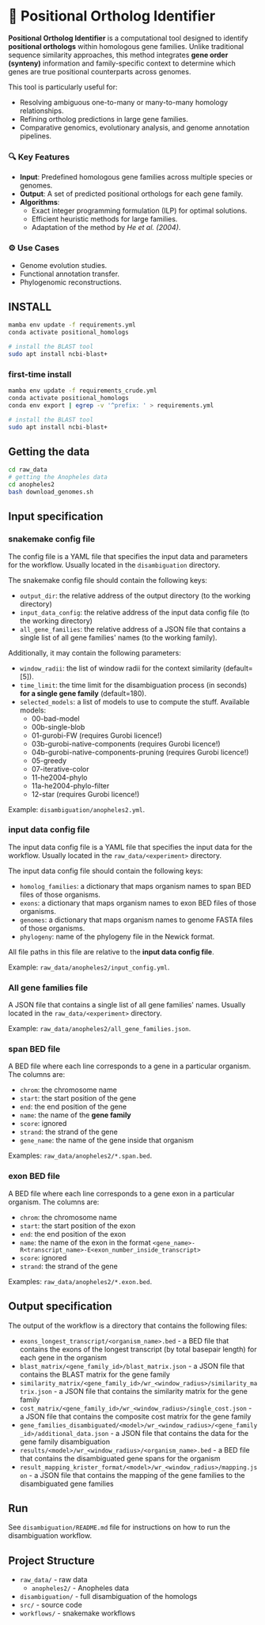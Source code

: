 # 🧬 Positional Ortholog Identifier

**Positional Ortholog Identifier** is a computational tool designed to identify **positional orthologs** within homologous gene families. Unlike traditional sequence similarity approaches, this method integrates **gene order (synteny)** information and family-specific context to determine which genes are true positional counterparts across genomes.

This tool is particularly useful for:
- Resolving ambiguous one-to-many or many-to-many homology relationships.
- Refining ortholog predictions in large gene families.
- Comparative genomics, evolutionary analysis, and genome annotation pipelines.

### 🔍 Key Features
- **Input**: Predefined homologous gene families across multiple species or genomes.
- **Output**: A set of predicted positional orthologs for each gene family.
- **Algorithms**:
  - Exact integer programming formulation (ILP) for optimal solutions.
  - Efficient heuristic methods for large families.
  - Adaptation of the method by *He et al. (2004)*.

### ⚙️ Use Cases
- Genome evolution studies.
- Functional annotation transfer.
- Phylogenomic reconstructions.



## INSTALL

```bash
mamba env update -f requirements.yml
conda activate positional_homologs

# install the BLAST tool
sudo apt install ncbi-blast+
```


### first-time install 

```bash
mamba env update -f requirements_crude.yml
conda activate positional_homologs
conda env export | egrep -v '^prefix: ' > requirements.yml

# install the BLAST tool
sudo apt install ncbi-blast+
```

## Getting the data

```bash
cd raw_data
# getting the Anopheles data
cd anopheles2
bash download_genomes.sh
```

## Input specification

### snakemake config file

The config file is a YAML file that specifies the input data and parameters for the workflow. 
Usually located in the `disambiguation` directory.

The snakemake config file should contain the following keys:
- `output_dir`: the relative address of the output directory (to the working directory)
- `input_data_config`: the relative address of the input data config file (to the working directory)
- `all_gene_families`: the relative address of a JSON file that contains a single list of all gene families' names (to the working family).

Additionally, it may contain the following parameters:
- `window_radii`: the list of window radii for the context similarity (default=[5]).
- `time_limit`: the time limit for the disambiguation process (in seconds) **for a single gene family** (default=180).
- `selected_models`: a list of models to use to compute the stuff. Available models:
  - 00-bad-model
  - 00b-single-blob
  - 01-gurobi-FW (requires Gurobi licence!)
  - 03b-gurobi-native-components (requires Gurobi licence!)
  - 04b-gurobi-native-components-pruning (requires Gurobi licence!)
  - 05-greedy
  - 07-iterative-color
  - 11-he2004-phylo
  - 11a-he2004-phylo-filter
  - 12-star (requires Gurobi licence!)

Example: `disambiguation/anopheles2.yml`.

### input data config file

The input data config file is a YAML file that specifies the input data for the workflow.
Usually located in the `raw_data/<experiment>` directory.

The input data config file should contain the following keys:
- `homolog_families`: a dictionary that maps organism names to span BED files of those organisms.
- `exons`: a dictionary that maps organism names to exon BED files of those organisms.
- `genomes`: a dictionary that maps organism names to genome FASTA files of those organisms.
- `phylogeny`: name of the phylogeny file in the Newick format.

All file paths in this file are relative to the **input data config file**.

Example: `raw_data/anopheles2/input_config.yml`.

### All gene families file

A JSON file that contains a single list of all gene families' names.
Usually located in the `raw_data/<experiment>` directory.

Example: `raw_data/anopheles2/all_gene_families.json`.

### span BED file

A BED file where each line corresponds to a gene in a particular organism. The columns are:

- `chrom`: the chromosome name
- `start`: the start position of the gene
- `end`: the end position of the gene
- `name`: the name of the **gene family**
- `score`: ignored
- `strand`: the strand of the gene
- `gene_name`: the name of the gene inside that organism

Examples: `raw_data/anopheles2/*.span.bed`.

### exon BED file

A BED file where each line corresponds to a gene exon in a particular organism. The columns are:

- `chrom`: the chromosome name
- `start`: the start position of the exon
- `end`: the end position of the exon
- `name`: the name of the exon in the format `<gene_name>-R<transcript_name>-E<exon_number_inside_transcript>`
- `score`: ignored
- `strand`: the strand of the gene

Examples: `raw_data/anopheles2/*.exon.bed`.

## Output specification

The output of the workflow is a directory that contains the following files:

- `exons_longest_transcript/<organism_name>.bed` - a BED file that contains the exons of the longest transcript (by total basepair length) for each gene in the organism
- `blast_matrix/<gene_family_id>/blast_matrix.json` - a JSON file that contains the BLAST matrix for the gene family
- `similarity_matrix/<gene_family_id>/wr_<window_radius>/similarity_matrix.json` - a JSON file that contains the similarity matrix for the gene family
- `cost_matrix/<gene_family_id>/wr_<window_radius>/single_cost.json` - a JSON file that contains the composite cost matrix for the gene family
- `gene_families_disambiguated/<model>/wr_<window_radius>/<gene_family_id>/additional_data.json` - a JSON file that contains the data for the gene family disambiguation
- `results/<model>/wr_<window_radius>/<organism_name>.bed` - a BED file that contains the disambiguated gene spans for the organism
- `result_mapping_krister_format/<model>/wr_<window_radius>/mapping.json` - a JSON file that contains the mapping of the gene families to the disambiguated gene families


## Run

See `disambiguation/README.md` file for instructions on how to run the disambiguation workflow.
 
## Project Structure

- `raw_data/` - raw data
  - `anopheles2/` - Anopheles data
- `disambiguation/` - full disambiguation of the homologs
- `src/` - source code
- `workflows/` - snakemake workflows
